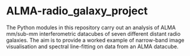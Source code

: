 # ALMA-radio_galaxy_project

The Python modules in this repository carry out an analysis of ALMA mm/sub-mm interferometric datacubes of seven different distant radio galaxies. The aim is to provide a worked example of narrow-band image visualisation and spectral line-fitting on data from an ALMA datacube. 

